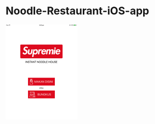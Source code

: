 # Noodle-Restaurant-iOS-app

<b>
<img align="center" src="https://github.com/jigar007/Noodle-Restaurant-iOS-app/blob/master/Final_Screenshots/all.gif" width="192" height="256">
</b>
